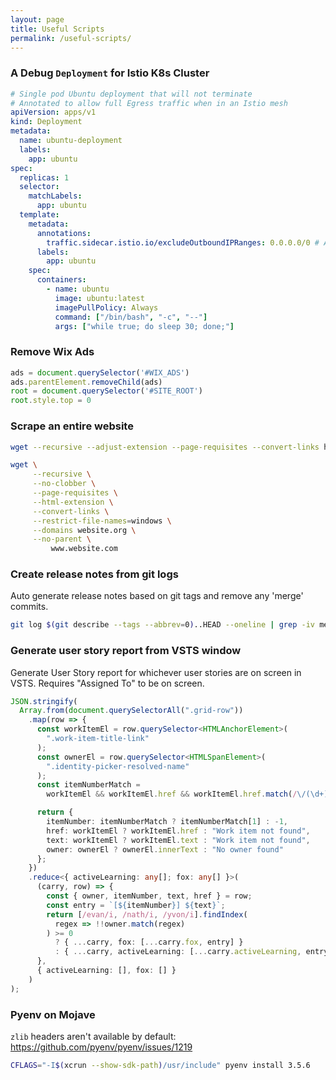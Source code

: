 ```yaml
---
layout: page
title: Useful Scripts
permalink: /useful-scripts/
---
```


### A Debug `Deployment` for Istio K8s Cluster

```yaml
# Single pod Ubuntu deployment that will not terminate
# Annotated to allow full Egress traffic when in an Istio mesh
apiVersion: apps/v1
kind: Deployment
metadata:
  name: ubuntu-deployment
  labels:
    app: ubuntu
spec:
  replicas: 1
  selector:
    matchLabels:
      app: ubuntu
  template:
    metadata:
      annotations:
        traffic.sidecar.istio.io/excludeOutboundIPRanges: 0.0.0.0/0 # Allow all Egress traffic https://github.com/istio/istio/issues/9304
      labels:
        app: ubuntu
    spec:
      containers:
        - name: ubuntu
          image: ubuntu:latest
          imagePullPolicy: Always
          command: ["/bin/bash", "-c", "--"]
          args: ["while true; do sleep 30; done;"]
```

### Remove Wix Ads

```javascript
ads = document.querySelector('#WIX_ADS')
ads.parentElement.removeChild(ads)
root = document.querySelector('#SITE_ROOT')
root.style.top = 0
```

### Scrape an entire website

```bash
wget --recursive --adjust-extension --page-requisites --convert-links https://www.evanlouie.com
```

```bash
wget \
     --recursive \
     --no-clobber \
     --page-requisites \
     --html-extension \
     --convert-links \
     --restrict-file-names=windows \
     --domains website.org \
     --no-parent \
         www.website.com
```

### Create release notes from git logs

Auto generate release notes based on git tags and remove any 'merge' commits.

```bash
git log $(git describe --tags --abbrev=0)..HEAD --oneline | grep -iv merge
```

### Generate user story report from VSTS window

Generate User Story report for whichever user stories are on screen in VSTS. Requires "Assigned To" to be on screen.

```typescript
JSON.stringify(
  Array.from(document.querySelectorAll(".grid-row"))
    .map(row => {
      const workItemEl = row.querySelector<HTMLAnchorElement>(
        ".work-item-title-link"
      );
      const ownerEl = row.querySelector<HTMLSpanElement>(
        ".identity-picker-resolved-name"
      );
      const itemNumberMatch =
        workItemEl && workItemEl.href && workItemEl.href.match(/\/(\d+)$/i);

      return {
        itemNumber: itemNumberMatch ? itemNumberMatch[1] : -1,
        href: workItemEl ? workItemEl.href : "Work item not found",
        text: workItemEl ? workItemEl.text : "Work item not found",
        owner: ownerEl ? ownerEl.innerText : "No owner found"
      };
    })
    .reduce<{ activeLearning: any[]; fox: any[] }>(
      (carry, row) => {
        const { owner, itemNumber, text, href } = row;
        const entry = `[${itemNumber}] ${text}`;
        return [/evan/i, /nath/i, /yvon/i].findIndex(
          regex => !!owner.match(regex)
        ) >= 0
          ? { ...carry, fox: [...carry.fox, entry] }
          : { ...carry, activeLearning: [...carry.activeLearning, entry] };
      },
      { activeLearning: [], fox: [] }
    )
);
```

### Pyenv on Mojave

`zlib` headers aren't available by default: https://github.com/pyenv/pyenv/issues/1219

```bash
CFLAGS="-I$(xcrun --show-sdk-path)/usr/include" pyenv install 3.5.6
```
